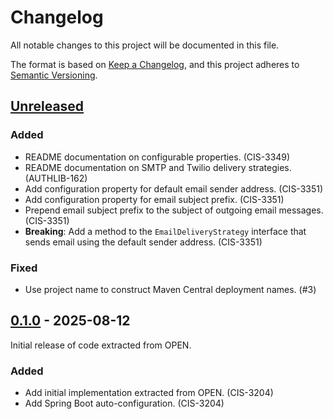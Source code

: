 # Changelog

All notable changes to this project will be documented in this file.

The format is based on [Keep a Changelog](https://keepachangelog.com/en/1.0.0/),
and this project adheres to [Semantic Versioning](https://semver.org/spec/v2.0.0.html).

## [Unreleased]

### Added

- README documentation on configurable properties. (CIS-3349)
- README documentation on SMTP and Twilio delivery strategies. (AUTHLIB-162)
- Add configuration property for default email sender address. (CIS-3351)
- Add configuration property for email subject prefix. (CIS-3351)
- Prepend email subject prefix to the subject of outgoing email messages. (CIS-3351)
- **Breaking**: Add a method to the `EmailDeliveryStrategy` interface that sends email using the default sender address. (CIS-3351)

### Fixed

- Use project name to construct Maven Central deployment names. (#3)

## [0.1.0] - 2025-08-12

Initial release of code extracted from OPEN.

### Added

- Add initial implementation extracted from OPEN. (CIS-3204)
- Add Spring Boot auto-configuration. (CIS-3204)

[unreleased]: https://github.com/OHSU-OCTRI/messaging-lib/compare/v0.1.0...HEAD
[0.1.0]: https://github.com/OHSU-OCTRI/messaging-lib/compare/d8d68641086e30da918c0bba5926dc49bbafd4a8...v0.1.0
